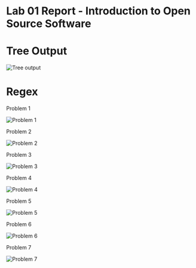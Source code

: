 # Lab 01 Report - Introduction to Open Source Software

# Tree Output
![Tree output](https://media.discordapp.net/attachments/221060219243855872/804777656112906260/unknown.png)

# Regex
Problem 1

![Problem 1](https://media.discordapp.net/attachments/221060219243855872/804780703740985384/unknown.png)

Problem 2

![Problem 2](https://media.discordapp.net/attachments/221060219243855872/804781405074489364/unknown.png)

Problem 3

![Problem 3](https://media.discordapp.net/attachments/221060219243855872/804782188297584700/unknown.png)

Problem 4

![Problem 4](https://media.discordapp.net/attachments/221060219243855872/804782951660257280/unknown.png)

Problem 5

![Problem 5](https://media.discordapp.net/attachments/221060219243855872/804784099193257994/unknown.png)

Problem 6

![Problem 6](https://media.discordapp.net/attachments/221060219243855872/804784921658785792/unknown.png)

Problem 7

![Problem 7](https://media.discordapp.net/attachments/221060219243855872/804786093047152640/unknown.png)
